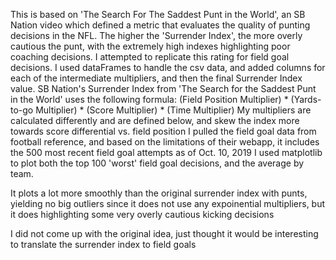 This is based on 'The Search For The Saddest Punt in the World', an SB Nation video which defined a metric that evaluates the 
 quality of punting decisions in the NFL. The higher the 'Surrender Index', the more overly cautious the 
 punt, with the extremely high indexes highlighting poor coaching decisions.
 I attempted to replicate this rating for field goal decisions. I used dataFrames to handle
 the csv data, and added columns for each of the intermediate multipliers, and then the final 
 Surrender Index value.
 SB Nation's Surrender Index from 'The Search for the Saddest Punt in the World' uses the following formula: 
 (Field Position Multiplier) * (Yards-to-go Multiplier) * (Score Multiplier) * (Time Multiplier)
 My multipliers are calculated differently and are defined below, and skew the index more towards score differential vs. field position
 I pulled the field goal data from football reference, and based on the 
 limitations of their webapp, it includes the 500 most recent field goal attempts as of Oct. 10, 2019 
 I used matplotlib to plot both the top 100 'worst' field goal decisions, and the average by team.

It plots a lot more smoothly than the original surrender index with punts, yielding no big outliers since 
  it does not use any expoinential multipliers, but it does highlighting some very overly cautious kicking decisions 

I did not come up with the original idea, just thought it would be interesting to translate the surrender index to field goals
